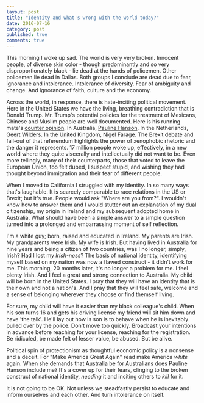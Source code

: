```yaml
---
layout: post
title: "Identity and what's wrong with the world today?"
date: 2016-07-16
category: post
published: true
comments: true
---
```

This morning I woke up sad.  The world is very very broken.  Innocent people, of diverse skin color - though predominantly and so very disproportionately black - lie dead at the hands of policemen.  Other policemen lie dead in Dallas.  Both groups I conclude are dead due to fear, ignorance and intolerance.  Intolerance of diversity.  Fear of ambiguity and change.  And ignorance of faith, culture and the economy.

Across the world, in response, there is hate-inciting political movement.  Here in the United States we have the living, breathing contradiction that is Donald Trump.  Mr. Trump's potential policies for the treatment of Mexicans, Chinese and Muslim people are well documented.  Here is his running mate's [counter opinion](https://twitter.com/GovPenceIN/status/674249808610066433).  In Australia, [Pauline Hanson](http://www.aljazeera.com/indepth/features/2016/07/australia-pauline-hanson-wins-anti-islam-ticket-160710095439162.html).  In the Netherlands, Geert Wilders.  In the United Kingdom, Nigel Farage.  The Brexit debate and fall-out of that referendum highlights the power of xenophobic rhetoric and the danger it represents.  17 million people woke up, effectively, in a new world where they quite viscerally and intellectually did not want to be.  Even more tellingly, many of their counterparts, those that voted to leave the European Union, too felt duped, I suspect stupid, and wishing they had thought beyond immigration and their fear of different people.  

When I moved to California I struggled with my identity. In so many ways that's laughable. It is scarcely comparable to race relations in the US or Brexit; but it's true. People would ask "Where are you from?". I wouldn't know how to answer them and I would stutter out an explanation of my dual citizenship, my origin in Ireland and my subsequent adopted home in Australia. What should have been a simple answer to a simple question turned into a prolonged and embarrassing moment of self reflection.

I'm a white guy; born, raised and educated in Ireland. My parents are Irish. My grandparents were Irish. My wife is Irish. But having lived in Australia for nine years and being a citizen of two countries, was I no longer, simply, Irish? Had I lost my *Irish-ness*? The basis of national identity, identifying myself based on my nation was now a flawed construct - it didn't work for me.  This morning, 20 months later, it's no longer a problem for me.  I feel plenty Irish.  And I feel a great and strong connection to Australia.  My child will be born in the United States.  I pray that they will have an identity that is their own and not a nation's.  And I pray that they will feel safe, welcome and a sense of belonging wherever they choose or find themself living.

For sure, my child will have it easier than my black colleague's child.  When his son turns 16 and gets his driving license my friend will sit him down and have 'the talk'.  He'll lay out how is son is to behave when he is inevitably pulled over by the police.  Don't move too quickly.  Broadcast your intentions in advance before reaching for your license, reaching for the registration.  Be ridiculed, be made felt of lesser value, be abused.  But be alive.

Political spin of protectionism as thoughtful economic policy is a nonsense and a deceit.  For "Make America Great Again" read make America *white* again.  When she demands that Australia be for Australians does Pauline Hanson include me?  It's a cover up for their fears, clinging to the broken construct of national identity, *needing* it and inciting others to *kill* for it.

It is not going to be OK.  Not unless we steadfastly persist to educate and inform ourselves and each other.  And turn intolerance on itself.
